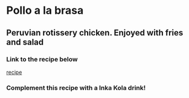 # Pollo a la brasa
## Peruvian rotissery chicken. Enjoyed with fries and salad
### Link to the recipe below
[recipe](https://www.daringgourmet.com/pollo-la-brasa-peruvian-roasted-chicken/)

### Complement this recipe with a Inka Kola drink!